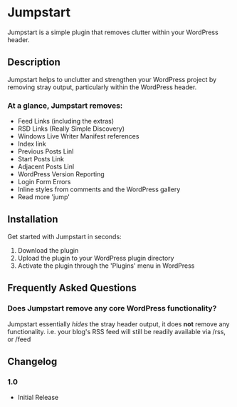 # Jumpstart

Jumpstart is a simple plugin that removes clutter within your WordPress header.

## Description

Jumpstart helps to unclutter and strengthen your WordPress project by removing stray output, particularly within the WordPress header.

### At a glance, Jumpstart removes:

* Feed Links (including the extras)
* RSD Links (Really Simple Discovery)
* Windows Live Writer Manifest references
* Index link
* Previous Posts Linl
* Start Posts Link
* Adjacent Posts Linl
* WordPress Version Reporting
* Login Form Errors
* Inline styles from comments and the WordPress gallery
* Read more 'jump'


## Installation

Get started with Jumpstart in seconds:

1. Download the plugin
2. Upload the plugin to your WordPress plugin directory
3. Activate the plugin through the 'Plugins' menu in WordPress

## Frequently Asked Questions

### Does Jumpstart remove any core WordPress functionality?

Jumpstart essentially *hides* the stray header output, it does **not** remove any functionality.
i.e. your blog's RSS feed will still be readily available via /rss, or /feed

## Changelog

### 1.0
* Initial Release
